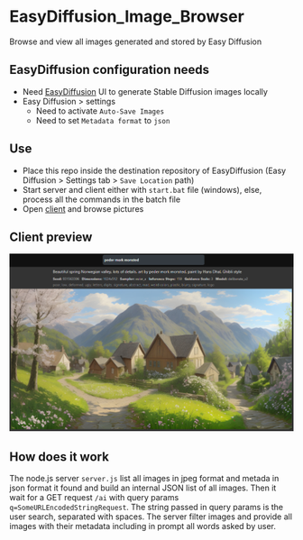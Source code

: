 # EasyDiffusion_Image_Browser

Browse and view all images generated and stored by Easy Diffusion

## EasyDiffusion configuration needs

- Need [EasyDiffusion](https://easydiffusion.github.io/) UI to generate Stable Diffusion images locally
- Easy Diffusion > settings
  - Need to activate `Auto-Save Images`
  - Need to set `Metadata format` to `json`

## Use

- Place this repo inside the destination repository of EasyDiffusion (Easy Diffusion > Settings tab > 
`Save Location` path)
- Start server and client either with `start.bat` file (windows), else, process all the commands in the batch file
- Open [client](http://localhost:3000/webapp/) and browse pictures

## Client preview

![preview](preview.png)

## How does it work

The node.js server `server.js` list all images in jpeg format and metada in json format it found and build an internal JSON list of all images. Then it wait for a GET request `/ai` with query params `q=SomeURLEncodedStringRequest`. The string passed in query params is the user search, separated with spaces. The server filter images and provide all images with their metadata including in prompt all words asked by user.